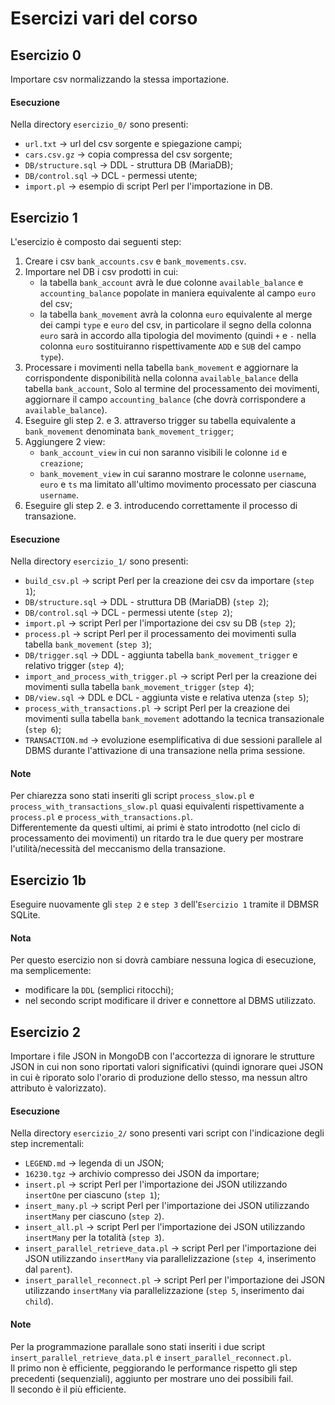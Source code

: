 # Esercizi vari del corso

## Esercizio 0

Importare csv normalizzando la stessa importazione.

#### Esecuzione

Nella directory `esercizio_0/` sono presenti:

- `url.txt` -> url del csv sorgente e spiegazione campi;
- `cars.csv.gz` -> copia compressa del csv sorgente;
- `DB/structure.sql` -> DDL - struttura DB (MariaDB);
- `DB/control.sql` -> DCL - permessi utente;
- `import.pl` -> esempio di script Perl per l'importazione in DB.

## Esercizio 1

L'esercizio è composto dai seguenti step:

1. Creare i csv `bank_accounts.csv` e `bank_movements.csv`.
2. Importare nel DB i csv prodotti in cui:
    - la tabella `bank_account` avrà le due colonne `available_balance` e `accounting_balance` popolate in maniera equivalente al campo `euro` del csv;
    - la tabella `bank_movement` avrà la colonna `euro` equivalente al merge dei campi `type` e `euro` del csv, in particolare il segno della colonna `euro` sarà in accordo alla tipologia del movimento (quindi `+` e `-` nella colonna `euro` sostituiranno rispettivamente `ADD` e `SUB` del campo `type`).
3. Processare i movimenti nella tabella `bank_movement` e aggiornare la corrispondente disponibilità nella colonna `available_balance` della tabella `bank_account`, Solo al termine del processamento dei movimenti, aggiornare il campo `accounting_balance` (che dovrà corrispondere a `available_balance`).
4. Eseguire gli step 2. e 3. attraverso trigger su tabella equivalente a `bank_movement` denominata `bank_movement_trigger`;
5. Aggiungere 2 view:
    - `bank_account_view` in cui non saranno visibili le colonne `id` e `creazione`;
    - `bank_movement_view` in cui saranno mostrare le colonne `username`, `euro` e `ts` ma limitato all'ultimo movimento processato per ciascuna `username`.
6. Eseguire gli step 2. e 3. introducendo correttamente il processo di transazione.

#### Esecuzione

Nella directory `esercizio_1/` sono presenti:

- `build_csv.pl` -> script Perl per la creazione dei csv da importare (`step 1`);
- `DB/structure.sql` -> DDL - struttura DB (MariaDB) (`step 2`);
- `DB/control.sql` -> DCL - permessi utente (`step 2`);
- `import.pl` -> script Perl per l'importazione dei csv su DB (`step 2`);
- `process.pl` -> script Perl per il processamento dei movimenti sulla tabella `bank_movement` (`step 3`);
- `DB/trigger.sql` -> DDL - aggiunta tabella `bank_movement_trigger` e relativo trigger (`step 4`);
- `import_and_process_with_trigger.pl` -> script Perl per la creazione dei movimenti sulla tabella `bank_movement_trigger` (`step 4`);
- `DB/view.sql` -> DDL e DCL - aggiunta viste e relativa utenza (`step 5`);
- `process_with_transactions.pl` -> script Perl per la creazione dei movimenti sulla tabella `bank_movement` adottando la tecnica transazionale (`step 6`);
- `TRANSACTION.md` -> evoluzione esemplificativa di due sessioni parallele al DBMS durante l'attivazione di una transazione nella prima sessione. 

#### Note

Per chiarezza sono stati inseriti gli script `process_slow.pl` e `process_with_transactions_slow.pl` quasi equivalenti rispettivamente a `process.pl` e `process_with_transactions.pl`.\
Differentemente da questi ultimi, ai primi è stato introdotto (nel ciclo di processamento dei movimenti) un ritardo tra le due query per mostrare l'utilità/necessità del meccanismo della transazione.

## Esercizio 1b

Eseguire nuovamente gli `step 2` e `step 3` dell'`Esercizio 1` tramite il DBMSR SQLite.

#### Nota

Per questo esercizio non si dovrà cambiare nessuna logica di esecuzione, ma semplicemente:
- modificare la `DDL` (semplici ritocchi);
- nel secondo script modificare il driver e connettore al DBMS utilizzato.


## Esercizio 2

Importare i file JSON in MongoDB con l'accortezza di ignorare le strutture JSON in cui non sono riportati valori significativi (quindi ignorare quei JSON in cui è riporato solo l'orario di produzione dello stesso, ma nessun altro attributo è valorizzato).

#### Esecuzione

Nella directory `esercizio_2/` sono presenti vari script con l'indicazione degli step incrementali:

- `LEGEND.md` -> legenda di un JSON;
- `16230.tgz` -> archivio compresso dei JSON da importare;
- `insert.pl` -> script Perl per l'importazione dei JSON utilizzando `insertOne` per ciascuno (`step 1`);
- `insert_many.pl` -> script Perl per l'importazione dei JSON utilizzando `insertMany` per ciascuno (`step 2`).
- `insert_all.pl` -> script Perl per l'importazione dei JSON utilizzando `insertMany` per la totalità (`step 3`).
- `insert_parallel_retrieve_data.pl` -> script Perl per l'importazione dei JSON utilizzando `insertMany` via parallelizzazione (`step 4`, inserimento dal `parent`).
- `insert_parallel_reconnect.pl` -> script Perl per l'importazione dei JSON utilizzando `insertMany` via parallelizzazione (`step 5`, inserimento dai `child`).

#### Note

Per la programmazione parallale sono stati inseriti i due script `insert_parallel_retrieve_data.pl` e `insert_parallel_reconnect.pl`.\
Il primo non è efficiente, peggiorando le performance rispetto gli step precedenti (sequenziali), aggiunto per mostrare uno dei possibili fail.\
Il secondo è il più efficiente.

